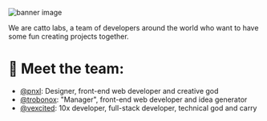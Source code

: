 ![banner image](https://user-images.githubusercontent.com/57040351/230114288-0b877a4f-839a-461b-a861-d2b7af4ce7f7.png)

We are catto labs, a team of developers around the world who want to have some fun creating projects together.

# 👥 Meet the team:
- [@pnxl](https://github.com/pnxl): Designer, front-end web developer and creative god
- [@trobonox](https://github.com/trobonox): "Manager", front-end web developer and idea generator
- [@vexcited](https://github.com/vexcited): 10x developer, full-stack developer, technical god and carry
